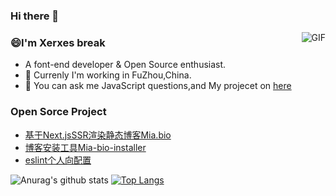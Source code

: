 ### Hi there 👋

<!--
**Miayawlr/MiayaWlr** is a ✨ _special_ ✨ repository because its `README.md` (this file) appears on your GitHub profile.
-->
<img align="right" alt="GIF" src="https://user-images.githubusercontent.com/52351095/103184390-ef5bfa00-48f2-11eb-922b-0f10391abecf.gif" />

### 😄I'm Xerxes break
- A font-end developer & Open Source enthusiast.
- 🌸 Currenly I'm working in FuZhou,China.
- 💬 You can ask me JavaScript questions,and My projecet on [here](mailto:812137533@qq.com)

### Open Sorce Project
- [基于Next.jsSSR渲染静态博客Mia.bio](https://github.com/Risyen/Mia.bio)
- [博客安装工具Mia-bio-installer](https://github.com/Risyen/bio-installer)
- [eslint个人向配置](https://github.com/Miayawlr/eslint-config-kagura)

![Anurag's github stats](https://github-readme-stats.vercel.app/api?username=Miayawlr&show_icons=true)
[![Top Langs](https://github-readme-stats.vercel.app/api/top-langs/?username=Miayawlr&hide=css,html&layout=compact)](https://github.com/Miayawlr/github-readme-stats)


